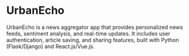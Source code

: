 # UrbanEcho
UrbanEcho is a news aggregator app that provides personalized news feeds, sentiment analysis, and real-time updates. It includes user authentication, article saving, and sharing features, built with Python (Flask/Django) and React.js/Vue.js.

